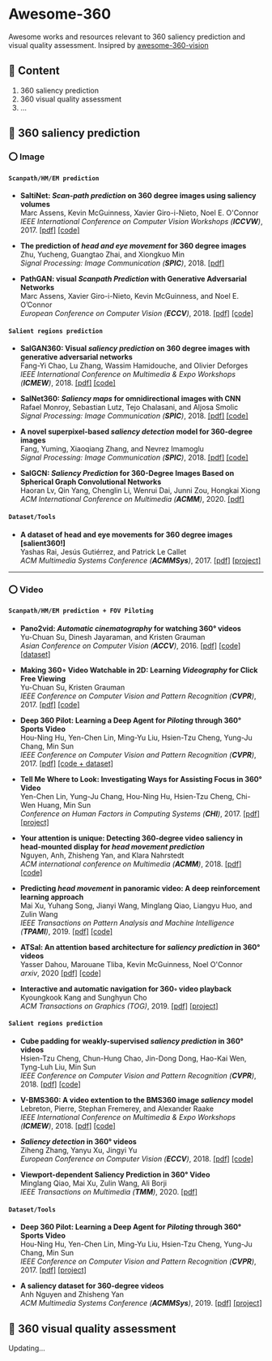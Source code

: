 # Awesome-360

Awesome works and resources relevant to 360 saliency prediction and visual quality assessment. Insipred by [awesome-360-vision](https://github.com/hsientzucheng/awesome-360-vision)

## 🔺 Content
1. 360 saliency prediction
2. 360 visual quality assessment
3. ...

## 🔺 360 saliency prediction

### ⭕ Image

#### `Scanpath/HM/EM prediction`

* __SaltiNet: _Scan-path prediction_ on 360 degree images using saliency volumes__  
Marc Assens, Kevin McGuinness, Xavier Giro-i-Nieto, Noel E. O'Connor  
_IEEE International Conference on Computer Vision Workshops (__ICCVW__)_, 2017.
[[pdf]](https://arxiv.org/pdf/1707.03123.pdf)  [[code]](https://github.com/massens/saliency-360salient-2017) 

* __The prediction of _head and eye movement_ for 360 degree images__  
Zhu, Yucheng, Guangtao Zhai, and Xiongkuo Min  
_Signal Processing: Image Communication (__SPIC__)_, 2018.
[[pdf]](https://www.researchgate.net/profile/Yucheng-Zhu/publication/325290936_The_prediction_of_head_and_eye_movement_for_360_degree_images/links/5c63dc9ba6fdccb608be664f/The-prediction-of-head-and-eye-movement-for-360-degree-images.pdf) 

* __PathGAN: visual _Scanpath Prediction_ with Generative Adversarial Networks__  
Marc Assens, Xavier Giro-i-Nieto, Kevin McGuinness, and Noel E. O’Connor  
_European Conference on Computer Vision (__ECCV__)_, 2018.
[[pdf]](https://openaccess.thecvf.com/content_ECCVW_2018/papers/11133/Assens_PathGAN_Visual_Scanpath_Prediction_with_Generative_Adversarial_Networks_ECCVW_2018_paper.pdf) [[code]](https://github.com/imatge-upc/pathgan)

#### `Salient regions prediction`

* __SalGAN360: Visual _saliency prediction_ on 360 degree images with generative adversarial networks__  
Fang-Yi Chao, Lu Zhang, Wassim Hamidouche, and Olivier Deforges  
_IEEE International Conference on Multimedia & Expo Workshops (__ICMEW__)_, 2018.
[[pdf]](http://openhevc.insa-rennes.fr/wp-content/uploads/2018/07/camera-ready_icme2018template.pdf) [[code]](https://github.com/FannyChao/SalGAN360)

* __SalNet360: _Saliency maps_ for omnidirectional images with CNN__  
Rafael Monroy, Sebastian Lutz, Tejo Chalasani, and Aljosa Smolic  
_Signal Processing: Image Communication (__SPIC__)_, 2018.
[[pdf]](https://arxiv.org/pdf/1709.06505.pdf) [[code]](https://github.com/V-Sense/salnet360)

* __A novel superpixel-based _saliency detection_ model for 360-degree images__  
Fang, Yuming, Xiaoqiang Zhang, and Nevrez Imamoglu  
_Signal Processing: Image Communication (__SPIC__)_, 2018.
[[pdf]](http://sim.jxufe.cn/JDMKL/pdf/A%20novel%20superpixel-based%20saliency%20detection%20model%20for%20360-degree%20images.pdf?WebShieldDRSessionVerify=Fse08zSUzY98q7ecbMBh) [[code]](http://sim.jxufe.cn/JDMKL/code/360-image-saliency-code.zip)

* __SalGCN: _Saliency Prediction_ for 360-Degree Images Based on Spherical Graph Convolutional Networks__  
Haoran Lv, Qin Yang, Chenglin Li, Wenrui Dai, Junni Zou, Hongkai Xiong  
_ACM International Conference on Multimedia (__ACMM__)_, 2020.
[[pdf]](https://dl.acm.org/doi/10.1145/3394171.3413733)

#### `Dataset/Tools`

* __A dataset of head and eye movements for 360 degree images [salient360!]__  
Yashas Rai, Jesús Gutiérrez, and Patrick Le Callet   
_ACM Multimedia Systems Conference (__ACMMSys__)_, 2017.
[[pdf]](https://dl.acm.org/doi/abs/10.1145/3083187.3083218) [[project]](https://salient360.ls2n.fr/datasets/training-dataset/)

****

### ⭕ Video

#### `Scanpath/HM/EM prediction + FOV Piloting`

* __Pano2vid: _Automatic cinematography_ for watching 360° videos__  
Yu-Chuan Su, Dinesh Jayaraman, and Kristen Grauman  
_Asian Conference on Computer Vision (__ACCV__)_, 2016.
[[pdf]](http://vision.cs.utexas.edu/projects/Pano2Vid/accv2016-0327su.pdf) [[code]](https://github.com/sammy-su/Pano2Vid) [[dataset]](http://vision.cs.utexas.edu/projects/Pano2Vid/)

* __Making 360∘ Video Watchable in 2D: Learning _Videography_ for Click Free Viewing__  
Yu-Chuan Su, Kristen Grauman  
_IEEE Conference on Computer Vision and Pattern Recognition (__CVPR__)_, 2017.
[[pdf]](https://arxiv.org/pdf/1703.00495.pdf) [[code]](https://github.com/sammy-su/Pano2Vid)

* __Deep 360 Pilot: Learning a Deep Agent for _Piloting_ through 360° Sports Video__  
Hou-Ning Hu, Yen-Chen Lin, Ming-Yu Liu, Hsien-Tzu Cheng, Yung-Ju Chang, Min Sun  
_IEEE Conference on Computer Vision and Pattern Recognition (__CVPR__)_, 2017.
[[pdf]](https://arxiv.org/pdf/1705.01759.pdf) [[code + dataset]](https://github.com/eborboihuc/Deep360Pilot-CVPR17)

* __Tell Me Where to Look: Investigating Ways for Assisting Focus in 360° Video__  
Yen-Chen Lin, Yung-Ju Chang, Hou-Ning Hu, Hsien-Tzu Cheng, Chi-Wen Huang, Min Sun  
_Conference on Human Factors in Computing Systems (__CHI__)_, 2017.
[[pdf]](https://dl.acm.org/doi/10.1145/3025453.3025757) [[project]](https://aliensunmin.github.io/project/360video-study/)

* __Your attention is unique: Detecting 360-degree video saliency in head-mounted display for _head movement prediction___  
Nguyen, Anh, Zhisheng Yan, and Klara Nahrstedt  
_ACM international conference on Multimedia (__ACMM__)_, 2018.
[[pdf]](https://zyan.gsucreate.org/papers/panosalnet_mm18.pdf) [[code]](https://github.com/phananh1010/PanoSalNet)

* __Predicting _head movement_ in panoramic video: A deep reinforcement learning approach__  
Mai Xu, Yuhang Song, Jianyi Wang, Minglang Qiao, Liangyu Huo, and Zulin Wang  
_IEEE Transactions on Pattern Analysis and Machine Intelligence (__TPAMI__)_, 2019.
[[pdf]](https://arxiv.org/pdf/1710.10755.pdf) [[code]](https://github.com/YuhangSong/DHP)

* __ATSal: An attention based architecture for _saliency prediction_ in 360° videos__  
Yasser Dahou, Marouane Tliba, Kevin McGuinness, Noel O'Connor  
_arxiv_, 2020
[[pdf]](https://arxiv.org/pdf/2011.10600.pdf) [[code]](https://github.com/mtliba/ATSal)

* __Interactive and automatic navigation for 360◦ video playback__  
Kyoungkook Kang and Sunghyun Cho  
_ACM Transactions on Graphics (TOG)_, 2019.
[[pdf]](http://cg.postech.ac.kr/papers/2019_SIGGRAPH_CHO.pdf) [[project]](https://kkang831.github.io/publication/SIG_2019_Interactive360/supplementary/)

#### `Salient regions prediction`

* __Cube padding for weakly-supervised _saliency prediction_ in 360° videos__  
Hsien-Tzu Cheng, Chun-Hung Chao, Jin-Dong Dong, Hao-Kai Wen, Tyng-Luh Liu, Min Sun  
_IEEE Conference on Computer Vision and Pattern Recognition (__CVPR__)_, 2018.
[[pdf]](https://openaccess.thecvf.com/content_cvpr_2018/papers/Cheng_Cube_Padding_for_CVPR_2018_paper.pdf) [[code]](https://github.com/hsientzucheng/CP-360-Weakly-Supervised-Saliency)

* __V-BMS360: A video extention to the BMS360 image _saliency_ model__  
Lebreton, Pierre, Stephan Fremerey, and Alexander Raake  
_IEEE International Conference on Multimedia & Expo Workshops (__ICMEW__)_, 2018.
[[pdf]](https://ieeexplore.ieee.org/abstract/document/8551523) [[code]](https://github.com/Telecommunication-Telemedia-Assessment/V-BMS360)

* ___Saliency detection_ in 360° videos__  
Ziheng Zhang, Yanyu Xu, Jingyi Yu  
_European Conference on Computer Vision (__ECCV__)_, 2018.
[[pdf]](https://openaccess.thecvf.com/content_ECCV_2018/papers/Ziheng_Zhang_Saliency_Detection_in_ECCV_2018_paper.pdf) [[code]](https://github.com/xuyanyu-shh/Saliency-detection-in-360-video)

* __Viewport-dependent Saliency Prediction in 360° Video__  
Minglang Qiao, Mai Xu, Zulin Wang, Ali Borji  
_IEEE Transactions on Multimedia (__TMM__)_, 2020.
[[pdf]](https://ieeexplore.ieee.org/abstract/document/9072511)


#### `Dataset/Tools`

* __Deep 360 Pilot: Learning a Deep Agent for _Piloting_ through 360° Sports Video__  
Hou-Ning Hu, Yen-Chen Lin, Ming-Yu Liu, Hsien-Tzu Cheng, Yung-Ju Chang, Min Sun  
_IEEE Conference on Computer Vision and Pattern Recognition (__CVPR__)_, 2017.
[[pdf]](https://arxiv.org/pdf/1705.01759.pdf) [[project]](https://github.com/eborboihuc/Deep360Pilot-CVPR17)

* __A saliency dataset for 360-degree videos__  
Anh Nguyen and Zhisheng Yan  
_ACM Multimedia Systems Conference (__ACMMSys__)_, 2019.
[[pdf]](https://zyan.gsucreate.org/papers/360saliency_mmsys19.pdf) [[project]](https://github.com/phananh1010/PanoSaliency)


## 🔺 360 visual quality assessment

Updating...











